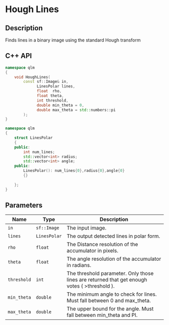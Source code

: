 # Hough Lines

## Description
Finds lines in a binary image using the standard Hough transform
## C++ API
```c++
namespace qlm
{
	void HoughLines(
		const sf::Image& in, 
			  LinesPolar lines, 
			  float  rho, 
			  float theta,
			  int threshold, 
			  double min_theta = 0, 
			  double max_theta = std::numbers::pi
		);
}
```
```c++
namespace qlm
{
	struct LinesPolar
	{
	public:
		int num_lines;
		std::vector<int> radius;
		std::vector<int> angle;
	public:
		LinesPolar(): num_lines{0},radius{0},angle{0}
		{}
	
	};
}
```
## Parameters

| Name        | Type         | Description                                                                                  |
|-------------|--------------|----------------------------------------------------------------------------------------------|
| `in`        | `sf::Image`  | The input image.                                                                             |
| `lines`     | `LinesPolar` | The output detected lines in polar form.                                                     |
| `rho`       | `float`      | The Distance resolution of the accumulator in pixels.                                        |
| `theta`     | `float`      | The angle resolution of the accumulator in radians.                                          |
| `threshold` | `int`        | The threshold parameter. Only those lines are returned that get enough votes ( >threshold ). |
| `min_theta` | `double`     | The minimum angle to check for lines. Must fall between 0 and max_theta.                     |
| `max_theta` | `double`     | The upper bound for the angle. Must fall between min_theta and PI.                         |

